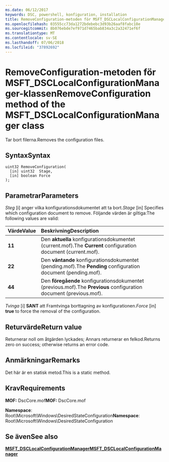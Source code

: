 ```yaml
---
ms.date: 06/12/2017
keywords: DSC, powershell, konfiguration, installation
title: RemoveConfiguration-metoden för MSFT_DSCLocalConfigurationManager-klassen
ms.openlocfilehash: 03555cc73da1272bdebebc3d93b26aaf8fabc18e
ms.sourcegitcommit: 8b076ebde7ef971d7465bab834a3c2a32471ef6f
ms.translationtype: MT
ms.contentlocale: sv-SE
ms.lasthandoff: 07/06/2018
ms.locfileid: "37892692"
---
```

# <a name="removeconfiguration-method-of-the-msftdsclocalconfigurationmanager-class"></a><span data-ttu-id="93c0e-103">RemoveConfiguration-metoden för MSFT_DSCLocalConfigurationManager-klassen</span><span class="sxs-lookup"><span data-stu-id="93c0e-103">RemoveConfiguration method of the MSFT_DSCLocalConfigurationManager class</span></span>

<span data-ttu-id="93c0e-104">Tar bort filerna.</span><span class="sxs-lookup"><span data-stu-id="93c0e-104">Removes the configuration files.</span></span>

## <a name="syntax"></a><span data-ttu-id="93c0e-105">Syntax</span><span class="sxs-lookup"><span data-stu-id="93c0e-105">Syntax</span></span>

```mof
uint32 RemoveConfiguration(
  [in] uint32  Stage,
  [in] boolean Force
);
```

## <a name="parameters"></a><span data-ttu-id="93c0e-106">Parametrar</span><span class="sxs-lookup"><span data-stu-id="93c0e-106">Parameters</span></span>

<span data-ttu-id="93c0e-107">*Steg* \[i\] anger vilka konfigurationsdokumentet att ta bort.</span><span class="sxs-lookup"><span data-stu-id="93c0e-107">*Stage* \[in\] Specifies which configuration document to remove.</span></span> <span data-ttu-id="93c0e-108">Följande värden är giltiga:</span><span class="sxs-lookup"><span data-stu-id="93c0e-108">The following values are valid:</span></span>

|<span data-ttu-id="93c0e-109">Värde</span><span class="sxs-lookup"><span data-stu-id="93c0e-109">Value</span></span> |<span data-ttu-id="93c0e-110">Beskrivning</span><span class="sxs-lookup"><span data-stu-id="93c0e-110">Description</span></span> |
|:--- |:---|
|<span data-ttu-id="93c0e-111">**1**</span><span class="sxs-lookup"><span data-stu-id="93c0e-111">**1**</span></span> | <span data-ttu-id="93c0e-112">Den **aktuella** konfigurationsdokumentet (current.mof).</span><span class="sxs-lookup"><span data-stu-id="93c0e-112">The **Current** configuration document (current.mof).</span></span> |
|<span data-ttu-id="93c0e-113">**2**</span><span class="sxs-lookup"><span data-stu-id="93c0e-113">**2**</span></span> | <span data-ttu-id="93c0e-114">Den **väntande** konfigurationsdokumentet (pending.mof).</span><span class="sxs-lookup"><span data-stu-id="93c0e-114">The **Pending** configuration document (pending.mof).</span></span>  |
|<span data-ttu-id="93c0e-115">**4**</span><span class="sxs-lookup"><span data-stu-id="93c0e-115">**4**</span></span> | <span data-ttu-id="93c0e-116">Den **föregående** konfigurationsdokumentet (previous.mof).</span><span class="sxs-lookup"><span data-stu-id="93c0e-116">The **Previous** configuration document (previous.mof).</span></span> |

<span data-ttu-id="93c0e-117">*Tvinga* \[i\] **SANT** att Framtvinga borttagning av konfigurationen.</span><span class="sxs-lookup"><span data-stu-id="93c0e-117">*Force* \[in\] **true** to force the removal of the configuration.</span></span>

## <a name="return-value"></a><span data-ttu-id="93c0e-118">Returvärde</span><span class="sxs-lookup"><span data-stu-id="93c0e-118">Return value</span></span>

<span data-ttu-id="93c0e-119">Returnerar noll om åtgärden lyckades; Annars returnerar en felkod.</span><span class="sxs-lookup"><span data-stu-id="93c0e-119">Returns zero on success; otherwise returns an error code.</span></span>

## <a name="remarks"></a><span data-ttu-id="93c0e-120">Anmärkningar</span><span class="sxs-lookup"><span data-stu-id="93c0e-120">Remarks</span></span>

<span data-ttu-id="93c0e-121">Det här är en statisk metod.</span><span class="sxs-lookup"><span data-stu-id="93c0e-121">This is a static method.</span></span>

## <a name="requirements"></a><span data-ttu-id="93c0e-122">Krav</span><span class="sxs-lookup"><span data-stu-id="93c0e-122">Requirements</span></span>

<span data-ttu-id="93c0e-123">**MOF:** DscCore.mof</span><span class="sxs-lookup"><span data-stu-id="93c0e-123">**MOF:** DscCore.mof</span></span>

<span data-ttu-id="93c0e-124">**Namespace**: Root\Microsoft\Windows\DesiredStateConfiguration</span><span class="sxs-lookup"><span data-stu-id="93c0e-124">**Namespace**: Root\Microsoft\Windows\DesiredStateConfiguration</span></span>

## <a name="see-also"></a><span data-ttu-id="93c0e-125">Se även</span><span class="sxs-lookup"><span data-stu-id="93c0e-125">See also</span></span>

[<span data-ttu-id="93c0e-126">**MSFT_DSCLocalConfigurationManager**</span><span class="sxs-lookup"><span data-stu-id="93c0e-126">**MSFT_DSCLocalConfigurationManager**</span></span>](msft-dsclocalconfigurationmanager.md)